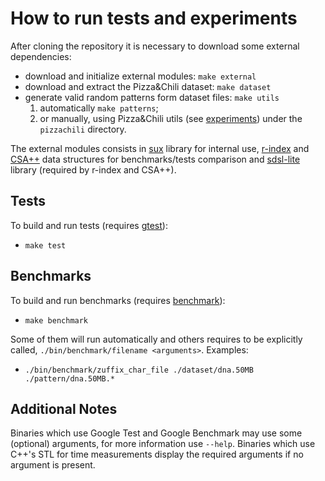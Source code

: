 # How to run tests and experiments

After cloning the repository it is necessary to download some external
dependencies:
- download and initialize external modules: `make external`
- download and extract the Pizza&Chili dataset: `make dataset`
- generate valid random patterns form dataset files: `make utils`
  1. automatically `make patterns`;
  2. or manually, using Pizza&Chili utils (see [experiments]) under the
     `pizzachili` directory.

The external modules consists in [sux] library for internal use, [r-index] and
[CSA++] data structures for benchmarks/tests comparison and [sdsl-lite] library
(required by r-index and CSA++).

## Tests

To build and run tests (requires [gtest]):
- `make test`

## Benchmarks

To build and run benchmarks (requires [benchmark]):
- `make benchmark`

Some of them will run automatically and others requires to be explicitly called,
`./bin/benchmark/filename <arguments>`. Examples:
- `./bin/benchmark/zuffix_char_file ./dataset/dna.50MB ./pattern/dna.50MB.*`

## Additional Notes
Binaries which use Google Test and Google Benchmark may use some (optional)
arguments, for more information use `--help`. Binaries which use C++'s STL for
time measurements display the required arguments if no argument is present.

[gtest]: https://github.com/google/googletest "Google Test"
[benchmark]: https://github.com/google/benchmark "Google Benchmark"

[sux]: https://github.com/vigna/sux "Sux"
[sdsl-lite]: https://github.com/simongog/sdsl-lite "Succinct Data Structure Library"
[r-index]: https://github.com/nicolaprezza/r-index "Prezza's r-index"
[CSA++]: https://github.com/mpetri/benchmark-suffix-array "Petri's CSA++"

[experiments]: http://pizzachili.dcc.uchile.cl/experiments.html "Pizza&Chili Experiments"
